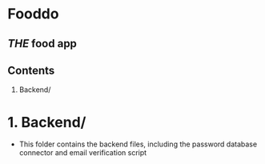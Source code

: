 # Fooddo
## <b><i>THE</b></i> food app

## Contents
1. Backend/

# 1. Backend/
* This folder contains the backend files, including the password database connector and email verification script
